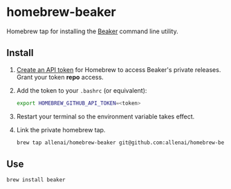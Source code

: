 # homebrew-beaker

Homebrew tap for installing the [Beaker](https://beaker.allenai.org) command line utility.

## Install

1. [Create an API token](https://github.com/settings/tokens) for Homebrew to access Beaker's private releases. Grant your token **repo** access.

1. Add the token to your `.bashrc` (or equivalent):

   ```bash
   export HOMEBREW_GITHUB_API_TOKEN=<token>
   ```

1. Restart your terminal so the environment variable takes effect.

1. Link the private homebrew tap.

   ```bash
   brew tap allenai/homebrew-beaker git@github.com:allenai/homebrew-beaker.git
   ```

## Use

```bash
brew install beaker
```
